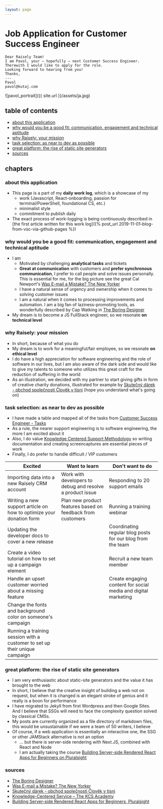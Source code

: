 ```yaml
---
layout: page
---
```

# Job Application for Customer Success Engineer

```
Dear Raisely Team! 
I am Pavol, your — hopefully — next Customer Success Engineer. 
Therewith I would like to apply for the role. 
Looking forward to hearing from you! 
Thanks, 
---
Pavol
pavol@kutaj.com
```

![pavol_portrait]({{ site.url }}/assets/ja.jpg)

## table of contents
<!-- TOC -->

- [about this application](#about-this-application)
- [why would you be a good fit: communication, engagement and technical aptitude](#why-would-you-be-a-good-fit-communication-engagement-and-technical-aptitude)
- [why Raisely: your mission](#why-raisely-your-mission)
- [task selection: as near to dev as possible](#task-selection-as-near-to-dev-as-possible)
- [great platform: the rise of static site generators](#great-platform-the-rise-of-static-site-generators)
- [sources](#sources)

<!-- /TOC -->

## chapters
### about this application
* This page is a part of my **daily work log**, which is a showcase of my 
    * work (Javascript, React-onboarding, passion for terminal/PowerShell, foundational CS, etc.)
    * minimalist style
    * commitment to publish daily
* The exact process of work-logging is being continuously described in [the first article written for this work log]({% post_url 2019-11-01-blog-from-vsc-via-github-pages %})

### why would you be a good fit: communication, engagement and technical aptitude
* I am
    * Motivated by challenging **analytical tasks** and tickets
    * **Great at communication** with customers and **prefer synchronous communication**, I prefer to call people and solve issues personally. This is essential for me, for the big picture see the great Cal Newport's [Was E-mail a Mistake? The New Yorker](https://www.newyorker.com/tech/annals-of-technology/was-e-mail-a-mistake)
    * I have a natural sense of urgency and ownership when it comes to solving customer issues
    * I am a natural when it comes to processing improvements and automation. I am a big fan of laziness-promoting tools, as wonderfully described by Cap Watking in [The Boring Designer](https://capwatkins.com/blog/the-boring-designer)
* My dream is to become a JS FullStack engineer, so we resonate **on technical level**

### why Raisely: your mission
* In short, because of what you do
* My dream is to work for a meaningful/fair employee, so we resonate **on ethical level**
* I do have a high appreciation for software engineering and the role of software in our lives, but I am also aware of the dark side and would like to give my talents to someone who utilizes this great craft for the reduction of suffering in the world
* As an illustration, we decided with my partner to start giving gifts in form of creative charity donations, illustrated for example by [Skutečný dárek - obchod společnosti Člověk v tísni](https://www.skutecnydarek.cz/) (hope you understand what's going on)

### task selection: as near to dev as possible
* I have made a table and mapped all of the tasks from [Customer Success Engineer - Tasks](https://gist.github.com/jamiemling/66ed83e1d0abc07290ca0c7a8dd81c31)
* As a rule, the nearer support engineering is to software engineering, the more I am excited about it
* Also, I do value [Knowledge Centered Support Methodology](https://www.thekcsacademy.net/kcs/) so writing documentation and creating screencaptures are essential pieces of work
* Finally, I do prefer to handle difficult / VIP customers

Excited                                                                    | Want to learn                                              | Don't want to do
---------------------------------------------------------------------------|------------------------------------------------------------|---------------------------------------------------------------
Importing data into a new Raisely CRM account                              | Work with developers to debug and resolve a product issue  | Responding to 20 support emails
Writing a new support article on how to optimize your donation form        | Plan new product features based on feedback from customers | Running a training webinar
Updating the developer docs to cover a new release                         |                                                            | Coordinating regular blog posts for our blog from the team
Create a video tutorial on how to set up a campaign element                |                                                            | Recruit a new team member
Handle an upset customer worried about a missing feature                   |                                                            | Create engaging content for social media and digital marketing
Change the fonts and background color on someone's campaign                |                                                            |
Running a training session with a customer to set up their unique campaign |                                                            |

### great platform: the rise of static site generators
* I am very enthusiastic about static-site generators and the value it has brought to the web 
* In short, I believe that the creative insight of building a web not on request, but when it is changed is an elegant stroke of genius and it really is a boon for performance
* I have migrated to Jekyll from first Wordpress and then Google Sites. And I believe that SSGs will need to face the complexity question solved by classical CMSs.
* My posts are currently organized as a file directory of markdown files, this would be unsustainable if we were a team of 50 writers, I believe
* Of course, if a web application is essentially an interactive one, the SSG or other JAMStack alternative is not an option
    * ... but there is server-side rendering with Next.JS, combined with React and Node
    * I am actually taking the course [Building Server-side Rendered React Apps for Beginners on Pluralsight](https://www.pluralsight.com/courses/building-server-side-rendered-react-apps-beginners)

### sources
* [The Boring Designer](https://capwatkins.com/blog/the-boring-designer)
* [Was E-mail a Mistake? The New Yorker](https://www.newyorker.com/tech/annals-of-technology/was-e-mail-a-mistake)
* [Skutečný dárek - obchod společnosti Člověk v tísni](https://www.skutecnydarek.cz/)
* [Knowledge-Centered Service – The KCS Academy](https://www.thekcsacademy.net/kcs/)
* [Building Server-side Rendered React Apps for Beginners, Pluralsight](https://www.pluralsight.com/courses/building-server-side-rendered-react-apps-beginners)